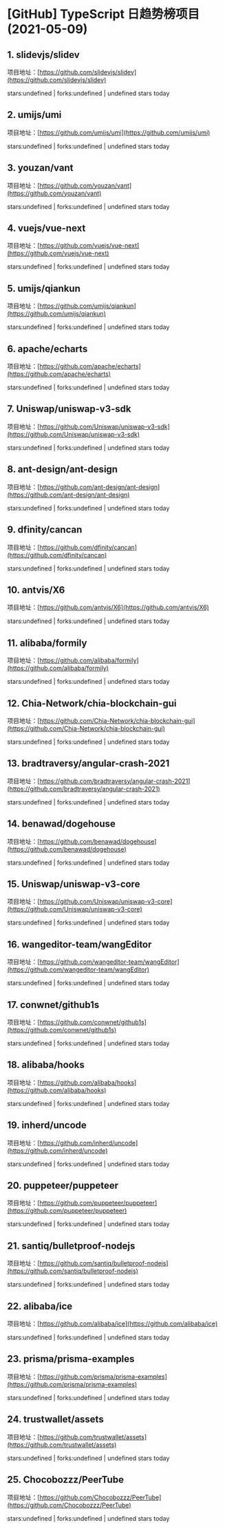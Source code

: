 # [GitHub] TypeScript 日趋势榜项目(2021-05-09)

## 1. slidevjs/slidev 

项目地址：[https://github.com/slidevjs/slidev](https://github.com/slidevjs/slidev)

stars:undefined | forks:undefined | undefined stars today 



## 2. umijs/umi 

项目地址：[https://github.com/umijs/umi](https://github.com/umijs/umi)

stars:undefined | forks:undefined | undefined stars today 



## 3. youzan/vant 

项目地址：[https://github.com/youzan/vant](https://github.com/youzan/vant)

stars:undefined | forks:undefined | undefined stars today 



## 4. vuejs/vue-next 

项目地址：[https://github.com/vuejs/vue-next](https://github.com/vuejs/vue-next)

stars:undefined | forks:undefined | undefined stars today 



## 5. umijs/qiankun 

项目地址：[https://github.com/umijs/qiankun](https://github.com/umijs/qiankun)

stars:undefined | forks:undefined | undefined stars today 



## 6. apache/echarts 

项目地址：[https://github.com/apache/echarts](https://github.com/apache/echarts)

stars:undefined | forks:undefined | undefined stars today 



## 7. Uniswap/uniswap-v3-sdk 

项目地址：[https://github.com/Uniswap/uniswap-v3-sdk](https://github.com/Uniswap/uniswap-v3-sdk)

stars:undefined | forks:undefined | undefined stars today 



## 8. ant-design/ant-design 

项目地址：[https://github.com/ant-design/ant-design](https://github.com/ant-design/ant-design)

stars:undefined | forks:undefined | undefined stars today 



## 9. dfinity/cancan 

项目地址：[https://github.com/dfinity/cancan](https://github.com/dfinity/cancan)

stars:undefined | forks:undefined | undefined stars today 



## 10. antvis/X6 

项目地址：[https://github.com/antvis/X6](https://github.com/antvis/X6)

stars:undefined | forks:undefined | undefined stars today 



## 11. alibaba/formily 

项目地址：[https://github.com/alibaba/formily](https://github.com/alibaba/formily)

stars:undefined | forks:undefined | undefined stars today 



## 12. Chia-Network/chia-blockchain-gui 

项目地址：[https://github.com/Chia-Network/chia-blockchain-gui](https://github.com/Chia-Network/chia-blockchain-gui)

stars:undefined | forks:undefined | undefined stars today 



## 13. bradtraversy/angular-crash-2021 

项目地址：[https://github.com/bradtraversy/angular-crash-2021](https://github.com/bradtraversy/angular-crash-2021)

stars:undefined | forks:undefined | undefined stars today 



## 14. benawad/dogehouse 

项目地址：[https://github.com/benawad/dogehouse](https://github.com/benawad/dogehouse)

stars:undefined | forks:undefined | undefined stars today 



## 15. Uniswap/uniswap-v3-core 

项目地址：[https://github.com/Uniswap/uniswap-v3-core](https://github.com/Uniswap/uniswap-v3-core)

stars:undefined | forks:undefined | undefined stars today 



## 16. wangeditor-team/wangEditor 

项目地址：[https://github.com/wangeditor-team/wangEditor](https://github.com/wangeditor-team/wangEditor)

stars:undefined | forks:undefined | undefined stars today 



## 17. conwnet/github1s 

项目地址：[https://github.com/conwnet/github1s](https://github.com/conwnet/github1s)

stars:undefined | forks:undefined | undefined stars today 



## 18. alibaba/hooks 

项目地址：[https://github.com/alibaba/hooks](https://github.com/alibaba/hooks)

stars:undefined | forks:undefined | undefined stars today 



## 19. inherd/uncode 

项目地址：[https://github.com/inherd/uncode](https://github.com/inherd/uncode)

stars:undefined | forks:undefined | undefined stars today 



## 20. puppeteer/puppeteer 

项目地址：[https://github.com/puppeteer/puppeteer](https://github.com/puppeteer/puppeteer)

stars:undefined | forks:undefined | undefined stars today 



## 21. santiq/bulletproof-nodejs 

项目地址：[https://github.com/santiq/bulletproof-nodejs](https://github.com/santiq/bulletproof-nodejs)

stars:undefined | forks:undefined | undefined stars today 



## 22. alibaba/ice 

项目地址：[https://github.com/alibaba/ice](https://github.com/alibaba/ice)

stars:undefined | forks:undefined | undefined stars today 



## 23. prisma/prisma-examples 

项目地址：[https://github.com/prisma/prisma-examples](https://github.com/prisma/prisma-examples)

stars:undefined | forks:undefined | undefined stars today 



## 24. trustwallet/assets 

项目地址：[https://github.com/trustwallet/assets](https://github.com/trustwallet/assets)

stars:undefined | forks:undefined | undefined stars today 



## 25. Chocobozzz/PeerTube 

项目地址：[https://github.com/Chocobozzz/PeerTube](https://github.com/Chocobozzz/PeerTube)

stars:undefined | forks:undefined | undefined stars today 




